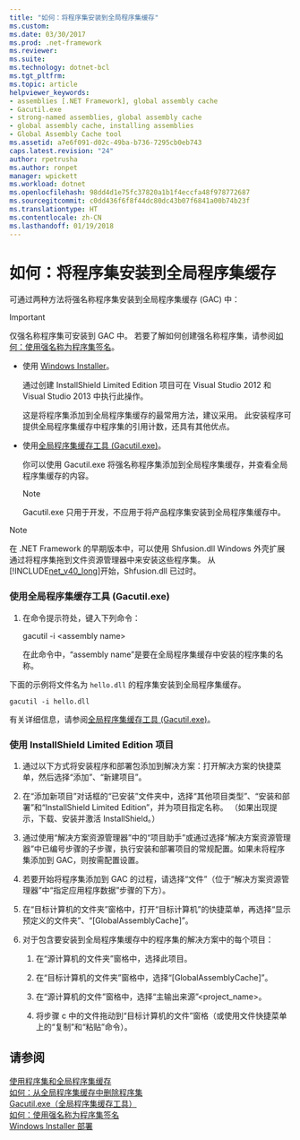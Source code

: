 ```yaml
---
title: "如何：将程序集安装到全局程序集缓存"
ms.custom: 
ms.date: 03/30/2017
ms.prod: .net-framework
ms.reviewer: 
ms.suite: 
ms.technology: dotnet-bcl
ms.tgt_pltfrm: 
ms.topic: article
helpviewer_keywords:
- assemblies [.NET Framework], global assembly cache
- Gacutil.exe
- strong-named assemblies, global assembly cache
- global assembly cache, installing assemblies
- Global Assembly Cache tool
ms.assetid: a7e6f091-d02c-49ba-b736-7295cb0eb743
caps.latest.revision: "24"
author: rpetrusha
ms.author: ronpet
manager: wpickett
ms.workload: dotnet
ms.openlocfilehash: 98dd4d1e75fc37820a1b1f4eccfa48f978772687
ms.sourcegitcommit: c0dd436f6f8f44dc80dc43b07f6841a00b74b23f
ms.translationtype: HT
ms.contentlocale: zh-CN
ms.lasthandoff: 01/19/2018
---
```

# <a name="how-to-install-an-assembly-into-the-global-assembly-cache"></a>如何：将程序集安装到全局程序集缓存
可通过两种方法将强名称程序集安装到全局程序集缓存 (GAC) 中：  
  
> [!IMPORTANT]
>  仅强名称程序集可安装到 GAC 中。 若要了解如何创建强名称程序集，请参阅[如何：使用强名称为程序集签名](../../../docs/framework/app-domains/how-to-sign-an-assembly-with-a-strong-name.md)。  
  
-   使用 [Windows Installer](http://msdn.microsoft.com/library/windows/desktop/cc185688.aspx)。  
  
     通过创建 InstallShield Limited Edition 项目可在 Visual Studio 2012 和 Visual Studio 2013 中执行此操作。  
  
     这是将程序集添加到全局程序集缓存的最常用方法，建议采用。 此安装程序可提供全局程序集缓存中程序集的引用计数，还具有其他优点。  
  
-   使用[全局程序集缓存工具 (Gacutil.exe)](../../../docs/framework/tools/gacutil-exe-gac-tool.md)。  
  
     你可以使用 Gacutil.exe 将强名称程序集添加到全局程序集缓存，并查看全局程序集缓存的内容。  
  
    > [!NOTE]
    >  Gacutil.exe 只用于开发，不应用于将产品程序集安装到全局程序集缓存中。  
  
> [!NOTE]
>  在 .NET Framework 的早期版本中，可以使用 Shfusion.dll Windows 外壳扩展通过将程序集拖到文件资源管理器中来安装这些程序集。 从 [!INCLUDE[net_v40_long](../../../includes/net-v40-long-md.md)]开始，Shfusion.dll 已过时。  
  
### <a name="to-use-the-global-assembly-cache-tool-gacutilexe"></a>使用全局程序集缓存工具 (Gacutil.exe)  
  
1.  在命令提示符处，键入下列命令：  
  
     gacutil -i \<assembly name>  
  
     在此命令中，“assembly name”是要在全局程序集缓存中安装的程序集的名称。  
  
 下面的示例将文件名为 `hello.dll` 的程序集安装到全局程序集缓存。  
  
```  
gacutil -i hello.dll  
```  
  
 有关详细信息，请参阅[全局程序集缓存工具 (Gacutil.exe)](../../../docs/framework/tools/gacutil-exe-gac-tool.md)。  
  
### <a name="to-use-an-installshield-limited-edition-project"></a>使用 InstallShield Limited Edition 项目  
  
1.  通过以下方式将安装程序和部署包添加到解决方案：打开解决方案的快捷菜单，然后选择“添加”、“新建项目”。  
  
2.  在“添加新项目”对话框的“已安装”文件夹中，选择“其他项目类型”、“安装和部署”和“InstallShield Limited Edition”，并为项目指定名称。 （如果出现提示，下载、安装并激活 InstallShield。）  
  
3.  通过使用“解决方案资源管理器”中的“项目助手”或通过选择“解决方案资源管理器”中已编号步骤的子步骤，执行安装和部署项目的常规配置。如果未将程序集添加到 GAC，则按需配置设置。  
  
4.  若要开始将程序集添加到 GAC 的过程，请选择“文件”（位于“解决方案资源管理器”中“指定应用程序数据”步骤的下方）。  
  
5.  在“目标计算机的文件夹”窗格中，打开“目标计算机”的快捷菜单，再选择“显示预定义的文件夹”、“[GlobalAssemblyCache]”。  
  
6.  对于包含要安装到全局程序集缓存中的程序集的解决方案中的每个项目：  
  
    1.  在“源计算机的文件夹”窗格中，选择此项目。  
  
    2.  在“目标计算机的文件夹”窗格中，选择“[GlobalAssemblyCache]”。  
  
    3.  在“源计算机的文件”窗格中，选择“主输出来源”<project_name>。  
  
    4.  将步骤 c 中的文件拖动到“目标计算机的文件”窗格（或使用文件快捷菜单上的“复制”和“粘贴”命令）。  
  
## <a name="see-also"></a>请参阅  
 [使用程序集和全局程序集缓存](../../../docs/framework/app-domains/working-with-assemblies-and-the-gac.md)  
 [如何：从全局程序集缓存中删除程序集](../../../docs/framework/app-domains/how-to-remove-an-assembly-from-the-gac.md)  
 [Gacutil.exe（全局程序集缓存工具）](../../../docs/framework/tools/gacutil-exe-gac-tool.md)  
 [如何：使用强名称为程序集签名](../../../docs/framework/app-domains/how-to-sign-an-assembly-with-a-strong-name.md)  
 [Windows Installer 部署](http://msdn.microsoft.com/library/121be21b-b916-43e2-8f10-8b080516d2a0)
